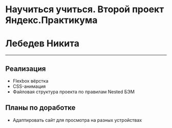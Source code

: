 # Научиться учиться. Второй проект Яндекс.Практикума
# Лебедев Никита
---

## Реализация
* Flexbox вёрстка
* CSS-анимация
* Файловая структура проекта по правилам Nested БЭМ

## Планы по доработке
* Адаптировать сайт для просмотра на разных устройствах


